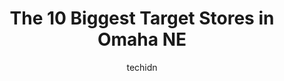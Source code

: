 ---
layout: ampstory
image: https://i0.wp.com/www.depkes.org/wp-content/uploads/2023/06/target-0-in-omaha-ne-1685966547.jpeg?resize=640,853
author: techidn
featured: false
description: Discover the impressive array of Target options in Omaha NE, where you can find 10 of the largest Target establishments in the area. From renowned classics to hidden gems, Omaha NE offers a 
title: The 10 Biggest Target Stores in Omaha NE
cover:
   title: The 10 Biggest Target Stores in Omaha NE
   subtitle: Rickpate
   background: https://www.depkes.org/wp-content/uploads/2023/06/target-0-in-omaha-ne-1685966547.jpeg

pages: 
 - layout: thirds
   top: <h1>#1 Target</h1>
   bottom: "<p>I literally LOVE target, they have so many great things in the clothing section, beauty section, and home decor!!!</p>"
   background: https://www.depkes.org/wp-content/uploads/2023/06/target-1-in-omaha-ne-1685966547.jpeg
   backgroundblur: true
 - layout: thirds
   top: <h1>#2 Target</h1>
   bottom: "<p>17810 W Center Rd, Omaha, NE 68130, United States</p>"
   background: https://www.depkes.org/wp-content/uploads/2023/06/target-2-in-omaha-ne-1685966548.jpeg
   cta:
      link: https://www.depkes.org/blog/the-10-biggest-target-stores-in-omaha-ne/
      text: The 10 Biggest Target Stores in Omaha NE
 - layout: thirds
   top: <h1>#3 Target</h1>
   bottom: "<p>718 N Washington St, Papillion, NE 68046, United States</p>"
   background: https://www.depkes.org/wp-content/uploads/2023/06/target-3-in-omaha-ne-1685966548.jpeg
   cta:
      link: https://www.depkes.org/blog/the-10-biggest-target-stores-in-omaha-ne/
      text: The 10 Biggest Target Stores in Omaha NE
 - layout: thirds
   top: <h1>#4 Target</h1>
   bottom: "<p>16959 Evans Plaza, Omaha, NE 68116, United States</p>"
   background: https://images.unsplash.com/photo-1524169358666-79f22534bc6e?ixlib=rb-4.0.3&ixid=MnwxMjA3fDB8MHxwaG90by1wYWdlfHx8fGVufDB8fHx8&auto=format&fit=crop&w=640&h=853&q=80
   cta:
      link: https://www.depkes.org/blog/the-10-biggest-target-stores-in-omaha-ne/
      text: The 10 Biggest Target Stores in Omaha NE
 - layout: thirds
   top: <h1>#5 Target</h1>
   bottom: "<p>7200 Dodge St, Omaha, NE 68114, United States</p>"
   background: https://images.unsplash.com/photo-1534312527009-56c7016453e6?ixlib=rb-4.0.3&ixid=MnwxMjA3fDB8MHxwaG90by1wYWdlfHx8fGVufDB8fHx8&auto=format&fit=crop&w=640&h=853&q=80
   cta:
      link: https://www.depkes.org/blog/the-10-biggest-target-stores-in-omaha-ne/
      text: The 10 Biggest Target Stores in Omaha NE
 - layout: thirds
   top: <h1>#6 Target</h1>
   bottom: "<p>6636 N 73rd Plaza, Omaha, NE 68122, United States</p>"
   background: https://images.unsplash.com/photo-1564951434112-64d74cc2a2d7?ixlib=rb-4.0.3&ixid=MnwxMjA3fDB8MHxwaG90by1wYWdlfHx8fGVufDB8fHx8&auto=format&fit=crop&w=640&h=853&q=80
   cta:
      link: https://www.depkes.org/blog/the-10-biggest-target-stores-in-omaha-ne/
      text: The 10 Biggest Target Stores in Omaha NE
 - layout: thirds
   top: <h1>#7 Target Grocery</h1>
   bottom: "<p>7200 Dodge St, Omaha, NE 68114, United States</p>"
   background: https://images.unsplash.com/photo-1567360425618-1594206637d2?ixlib=rb-4.0.3&ixid=MnwxMjA3fDB8MHxwaG90by1wYWdlfHx8fGVufDB8fHx8&auto=format&fit=crop&w=640&h=853&q=80
   cta:
      link: https://www.depkes.org/blog/the-10-biggest-target-stores-in-omaha-ne/
      text: The 10 Biggest Target Stores in Omaha NE
 - layout: thirds
   middle: Continue reading...
   background: https://images.unsplash.com/photo-1488554378835-f7acf46e6c98?ixlib=rb-4.0.3&ixid=MnwxMjA3fDB8MHxwaG90by1wYWdlfHx8fGVufDB8fHx8&auto=format&fit=crop&w=640&h=853&q=80
   cta:
      link: https://www.depkes.org/blog/the-10-biggest-target-stores-in-omaha-ne/
      text: The 10 Biggest Target Stores in Omaha NE
      
---